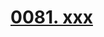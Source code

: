 # [0081. xxx](https://github.com/Tdahuyou/chrome/tree/main/0081.%20xxx)

<!-- region:toc -->

<!-- endregion:toc -->


